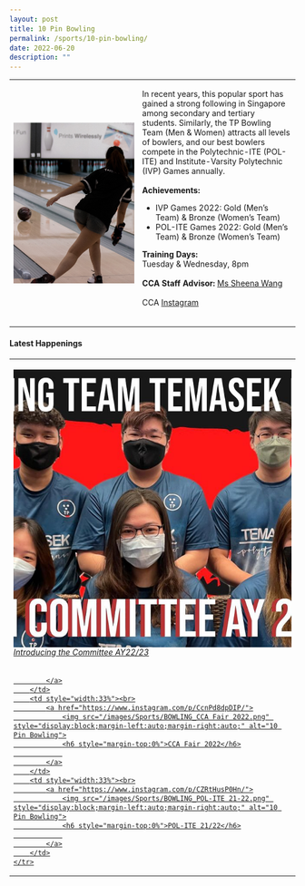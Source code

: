 ```yaml
---
layout: post
title: 10 Pin Bowling
permalink: /sports/10-pin-bowling/
date: 2022-06-20
description: ""
---
```

<table>
    <tbody><tr>
        <td style="width:45%"><img src="/images/Sports/BOWLING.png" style="display:block;margin-left:auto;margin-right:auto;" alt="10 Pin Bowling"></td>
        <td>
            <p>
                In recent years, this popular sport has gained a strong following in Singapore among secondary and tertiary students. Similarly, the TP Bowling Team (Men &amp; Women) attracts all levels of bowlers, and our best bowlers compete in the Polytechnic-ITE (POL-ITE) and Institute-Varsity Polytechnic (IVP) Games annually.<br>
                <br>
                <b>Achievements:</b><br>
                </p><ul>
                    <li>IVP Games 2022: Gold (Men’s Team) &amp; Bronze (Women’s Team)</li>
                    <li>POL-ITE Games 2022: Gold (Men’s Team) &amp; Bronze (Women’s Team) 
</li>
                </ul>
             <p></p>
            <p>
                <b>Training Days:</b><br>
                Tuesday &amp; Wednesday, 8pm<br>
                <br>
                <b>CCA Staff Advisor:</b> <a href="Sheena_Wang@tp.edu.sg">Ms Sheena Wang</a><br>
                <br>
                CCA <a href="https://www.instagram.com/tp.bowling/">Instagram</a><br>
                <br>
            </p>
        </td>
    </tr>
</tbody></table>

#### Latest Happenings

<table>
    <tbody><tr>
        <td style="width:33%"><br>
            <a href="https://www.instagram.com/p/CcsQ0ceJcjT/">
                <img src="/images/Sports/BOWLING_Introducing the Committee AY22-23.png" style="display:block;margin-left:auto;margin-right:auto;" alt="10 Pin Bowling">
                <h6 style="margin-top:0%">Introducing the Committee AY22/23</h6>
                
            </a>
        </td>
        <td style="width:33%"><br>
            <a href="https://www.instagram.com/p/CcnPd8dpDIP/">
                <img src="/images/Sports/BOWLING_CCA Fair 2022.png" style="display:block;margin-left:auto;margin-right:auto;" alt="10 Pin Bowling">
                <h6 style="margin-top:0%">CCA Fair 2022</h6>
                
            </a>
        </td>
        <td style="width:33%"><br>
            <a href="https://www.instagram.com/p/CZRtHusP0Hn/">
                <img src="/images/Sports/BOWLING_POL-ITE 21-22.png" style="display:block;margin-left:auto;margin-right:auto;" alt="10 Pin Bowling">
                <h6 style="margin-top:0%">POL-ITE 21/22</h6>
                
            </a>
        </td>
    </tr>
</tbody></table>